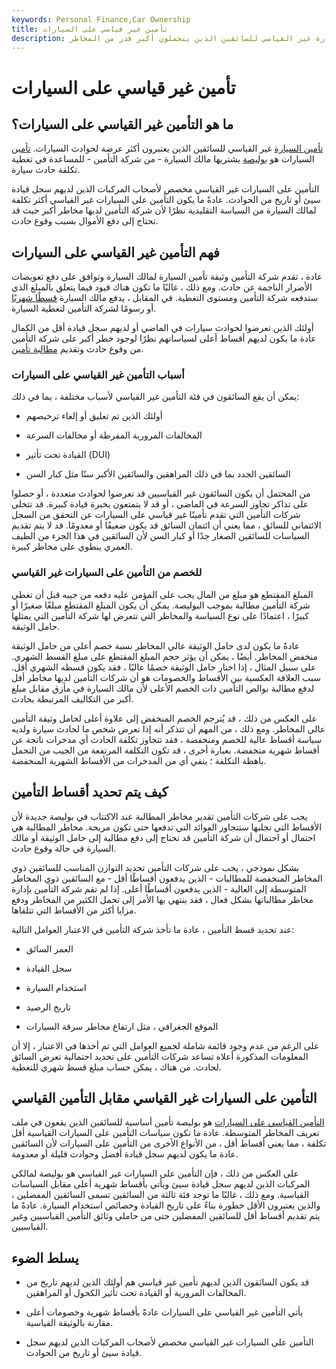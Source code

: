 ```yaml
---
keywords: Personal Finance,Car Ownership
title: تأمين غير قياسي على السيارات
description: يتم تقديم تأمين السيارة غير القياسي للسائقين الذين يتحملون أكبر قدر من المخاطر.
---
```


# تأمين غير قياسي على السيارات
## ما هو التأمين غير القياسي على السيارات؟

[تأمين السيارة](/auto-insurance) غير القياسي للسائقين الذين يعتبرون أكثر عرضة لحوادث السيارات. [تأمين](/insurance) السيارات هو [بوليصة](/insurance) يشتريها مالك السيارة - من شركة التأمين - للمساعدة في تغطية تكلفة حادث سيارة.

التأمين على السيارات غير القياسي مخصص لأصحاب المركبات الذين لديهم سجل قيادة سيئ أو تاريخ من الحوادث. عادةً ما يكون التأمين على السيارات غير القياسي أكثر تكلفة لمالك السيارة من السياسة التقليدية نظرًا لأن شركة التأمين لديها مخاطر أكبر حيث قد تحتاج إلى دفع الأموال بسبب وقوع حادث.

## فهم التأمين غير القياسي على السيارات

عادة ، تقدم شركة التأمين وثيقة تأمين السيارة لمالك السيارة وتوافق على دفع تعويضات الأضرار الناجمة عن حادث. ومع ذلك ، غالبًا ما تكون هناك قيود فيما يتعلق بالمبلغ الذي ستدفعه شركة التأمين ومستوى التغطية. في المقابل ، يدفع مالك السيارة [قسطًا شهريًا](/premium) أو رسومًا لشركة التأمين لتغطية السيارة.

أولئك الذين تعرضوا لحوادث سيارات في الماضي أو لديهم سجل قيادة أقل من الكمال عادة ما يكون لديهم أقساط أعلى لسياساتهم نظرًا لوجود خطر أكبر على شركة التأمين من وقوع حادث وتقديم [مطالبة تأمين](/insurance_claim).

### أسباب التأمين غير القياسي على السيارات

يمكن أن يقع السائقون في فئة التأمين غير القياسي لأسباب مختلفة ، بما في ذلك:

- أولئك الذين تم تعليق أو إلغاء ترخيصهم

- المخالفات المرورية المفرطة أو مخالفات السرعة

- القيادة تحت تأثير (DUI)

- السائقين الجدد بما في ذلك المراهقين والسائقين الأكبر سنًا مثل كبار السن

من المحتمل أن يكون السائقون غير القياسيين قد تعرضوا لحوادث متعددة ، أو حصلوا على تذاكر تجاوز السرعة في الماضي ، أو قد لا يتمتعون بخبرة قيادة كبيرة. قد تتخلى شركات التأمين التي تقدم تأمينًا غير قياسي على السيارات عن التحقق من السجل الائتماني للسائق ، مما يعني أن ائتمان السائق قد يكون ضعيفًا أو معدومًا. قد لا يتم تقديم السياسات للسائقين الصغار جدًا أو كبار السن لأن السائقين في هذا الجزء من الطيف العمري ينطوي على مخاطر كبيرة.

### للخصم من التأمين على السيارات غير القياسي

المبلغ المقتطع هو مبلغ من المال يجب على المؤمن عليه دفعه من جيبه قبل أن تغطي شركة التأمين مطالبة بموجب البوليصة. يمكن أن يكون المبلغ المقتطع مبلغًا صغيرًا أو كبيرًا ، اعتمادًا على نوع السياسة والمخاطر التي تتعرض لها شركة التأمين التي يمثلها حامل الوثيقة.

عادةً ما يكون لدى حامل الوثيقة عالي المخاطر نسبة خصم أعلى من حامل الوثيقة منخفض المخاطر. أيضًا ، يمكن أن يؤثر حجم المبلغ المقتطع على مبلغ القسط الشهري. على سبيل المثال ، إذا اختار حامل الوثيقة خصمًا عاليًا ، فقد يكون قسطه الشهري أقل. سبب العلاقة العكسية بين الأقساط والخصومات هو أن شركات التأمين لديها مخاطر أقل لدفع مطالبة بوالص التأمين ذات الخصم الأعلى لأن مالك السيارة في مأزق مقابل مبلغ أكبر من التكاليف المرتبطة بحادث.

على العكس من ذلك ، قد يُترجم الخصم المنخفض إلى علاوة أعلى لحامل وثيقة التأمين عالي المخاطر. ومع ذلك ، من المهم أن تتذكر أنه إذا تعرض شخص ما لحادث سيارة ولديه سياسة أقساط عالية للخصم ومنخفضة ، فقد تتجاوز تكلفة الحادث أي مدخرات ناتجة عن أقساط شهرية منخفضة. بعبارة أخرى ، قد تكون التكلفة المرتفعة من الجيب من التحمل باهظة التكلفة ؛ ينفي أي من المدخرات من الأقساط الشهرية المنخفضة.

## كيف يتم تحديد أقساط التأمين

يجب على شركات التأمين تقدير مخاطر المطالبة عند الاكتتاب في بوليصة جديدة لأن الأقساط التي تجلبها ستتجاوز الفوائد التي تدفعها حتى تكون مربحة. مخاطر المطالبة هي احتمال أو احتمال أن شركة التأمين قد تحتاج إلى دفع مطالبة إلى حامل الوثيقة أو مالك السيارة في حالة وقوع حادث.

بشكل نموذجي ، يجب على شركات التأمين تحديد التوازن المناسب للسائقين ذوي المخاطر المنخفضة للمطالبات - الذين يدفعون أقساطًا أقل - مع السائقين ذوي المخاطر المتوسطة إلى العالية - الذين يدفعون أقساطًا أعلى. إذا لم تقم شركة التأمين بإدارة مخاطر مطالباتها بشكل فعال ، فقد ينتهي بها الأمر إلى تحمل الكثير من المخاطر ودفع مزايا أكثر من الأقساط التي تتلقاها.

عند تحديد قسط التأمين ، عادة ما تأخذ شركة التأمين في الاعتبار العوامل التالية:

- العمر السائق

- سجل القيادة

- استخدام السيارة

- تاريخ الرصيد

- الموقع الجغرافي ، مثل ارتفاع مخاطر سرقة السيارات

على الرغم من عدم وجود قائمة شاملة لجميع العوامل التي تم أخذها في الاعتبار ، إلا أن المعلومات المذكورة أعلاه تساعد شركات التأمين على تحديد احتمالية تعرض السائق لحادث. من هناك ، يمكن حساب مبلغ قسط شهري للتغطية.

## التأمين على السيارات غير القياسي مقابل التأمين القياسي

[التأمين القياسي على السيارات](/standard-auto-insurance) هو بوليصة تأمين أساسية للسائقين الذين يقعون في ملف تعريف المخاطر المتوسطة. عادة ما تكون سياسات التأمين على السيارات القياسية أقل تكلفة ، مما يعني أقساط أقل ، من الأنواع الأخرى من التأمين على السيارات لأن السائقين عادة ما يكون لديهم سجل قيادة أفضل وحوادث قليلة أو معدومة.

على العكس من ذلك ، فإن التأمين على السيارات غير القياسي هو بوليصة لمالكي المركبات الذين لديهم سجل قيادة سيئ ويأتي بأقساط شهرية أعلى مقابل السياسات القياسية. ومع ذلك ، غالبًا ما توجد فئة ثالثة من السائقين تسمى السائقين المفضلين ، والذين يعتبرون الأقل خطورة بناءً على تاريخ القيادة وخصائص استخدام السيارة. عادةً ما يتم تقديم أقساط أقل للسائقين المفضلين حتى من حاملي وثائق التأمين القياسيين وغير القياسيين.

## يسلط الضوء

- قد يكون السائقون الذين لديهم تأمين غير قياسي هم أولئك الذين لديهم تاريخ من المخالفات المرورية أو القيادة تحت تأثير الكحول أو المراهقين.

- يأتي التأمين غير القياسي على السيارات عادةً بأقساط شهرية وخصومات أعلى مقارنة بالوثيقة القياسية.

- التأمين على السيارات غير القياسي مخصص لأصحاب المركبات الذين لديهم سجل قيادة سيئ أو تاريخ من الحوادث.

